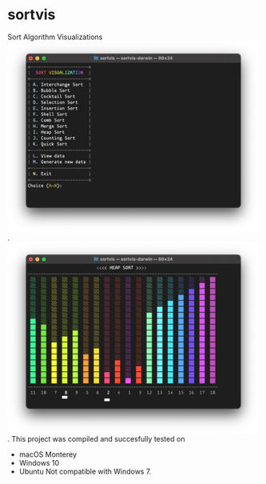 # sortvis
Sort Algorithm Visualizations
![Screenshot on Mac](screen-01-mac.png "Main menu").
![Screenshot on Mac](screen-02-mac.png "Heap Sort in action").
This project was compiled and succesfully tested on
* macOS Monterey
* Windows 10
* Ubuntu
Not compatible with Windows 7.
